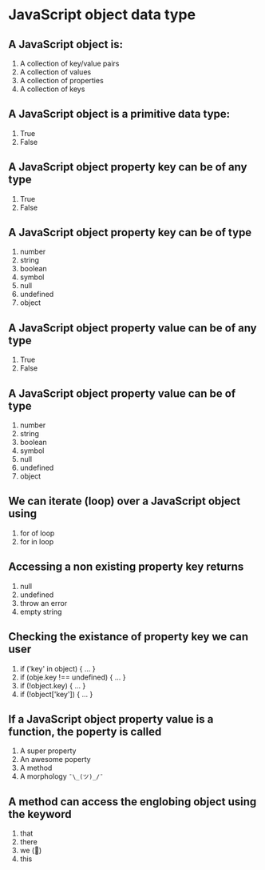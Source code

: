 # JavaScript object data type

## A JavaScript object is:

1. A collection of key/value pairs
2. A collection of values
3. A collection of properties
4. A collection of keys

## A JavaScript object is a primitive data type:

1. True
2. False

## A JavaScript object property key can be of any type

1. True
2. False

## A JavaScript object property key can be of type

1. number
2. string
3. boolean
4. symbol
5. null
6. undefined
7. object

## A JavaScript object property value can be of any type

1. True
2. False

## A JavaScript object property value can be of type

1. number
2. string
3. boolean
4. symbol
5. null
6. undefined
7. object

## We can iterate (loop) over a JavaScript object using

1. for of loop
2. for in loop

## Accessing a non existing property key returns

1. null
2. undefined
3. throw an error
4. empty string

## Checking the existance of property key we can user

1. if ('key' in object) { ... }
2. if (obje.key !== undefined) { ... }
3. if (!object.key) { ... }
4. if (!object['key']) { ... }

## If a JavaScript object property value is a function, the poperty is called

1. A super property
2. An awesome poperty
3. A method
4. A morphology  `¯\_(ツ)_/¯`

## A method can access the englobing object using the keyword

1. that
2. there
3. we (🤣)
4. this
